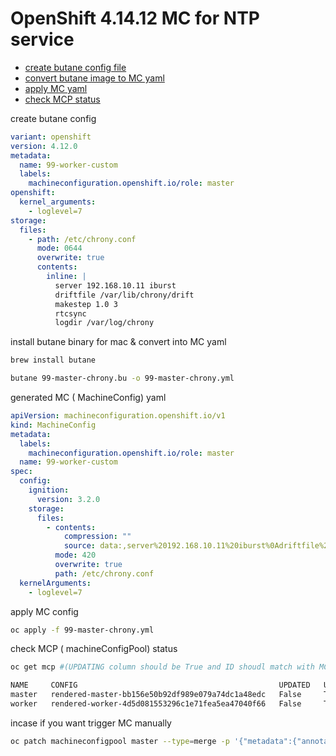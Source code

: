 # OpenShift 4.14.12  MC for NTP service

-  [create butane config file](#)
  - [convert butane image to MC yaml](#architecture-diagram)
  - [apply MC yaml](#download-software)
  - [check MCP status](#configure-local-registry)



create butane config
```yaml
variant: openshift
version: 4.12.0
metadata:
  name: 99-worker-custom
  labels:
    machineconfiguration.openshift.io/role: master
openshift:
  kernel_arguments:
    - loglevel=7
storage:
  files:
    - path: /etc/chrony.conf
      mode: 0644
      overwrite: true
      contents:
        inline: |
          server 192.168.10.11 iburst
          driftfile /var/lib/chrony/drift
          makestep 1.0 3
          rtcsync
          logdir /var/log/chrony
```
install butane binary for mac & convert into MC yaml
```bash
brew install butane

butane 99-master-chrony.bu -o 99-master-chrony.yml
```
generated MC ( MachineConfig) yaml

```yaml
apiVersion: machineconfiguration.openshift.io/v1
kind: MachineConfig
metadata:
  labels:
    machineconfiguration.openshift.io/role: master
  name: 99-worker-custom
spec:
  config:
    ignition:
      version: 3.2.0
    storage:
      files:
        - contents:
            compression: ""
            source: data:,server%20192.168.10.11%20iburst%0Adriftfile%20%2Fvar%2Flib%2Fchrony%2Fdrift%0Amakestep%201.0%203%0Artcsync%0Alogdir%20%2Fvar%2Flog%2Fchrony%0A
          mode: 420
          overwrite: true
          path: /etc/chrony.conf
  kernelArguments:
    - loglevel=7
```
apply MC config
```bash
oc apply -f 99-master-chrony.yml

```
check MCP ( machineConfigPool) status 
```bash
oc get mcp #(UPDATING column should be True and ID shoudl match with MC ID to verify)

NAME     CONFIG                                             UPDATED   UPDATING   DEGRADED   MACHINECOUNT   READYMACHINECOUNT   UPDATEDMACHINECOUNT   DEGRADEDMACHINECOUNT   AGE
master   rendered-master-bb156e50b92df989e079a74dc1a48edc   False     True       False      3              0                   0                     0                      7d21h
worker   rendered-worker-4d5d081553296c1e71fea5ea47040f66   False     True       False      2              0                   0                     0                      7d21h
```
incase if you want trigger MC manually

```bash
oc patch machineconfigpool master --type=merge -p '{"metadata":{"annotations":{"machineconfiguration.openshift.io/desiredConfig":"100-worker-custom-ntp"}}}'
```
